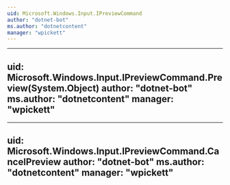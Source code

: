 ```yaml
---
uid: Microsoft.Windows.Input.IPreviewCommand
author: "dotnet-bot"
ms.author: "dotnetcontent"
manager: "wpickett"
---
```


---
uid: Microsoft.Windows.Input.IPreviewCommand.Preview(System.Object)
author: "dotnet-bot"
ms.author: "dotnetcontent"
manager: "wpickett"
---

---
uid: Microsoft.Windows.Input.IPreviewCommand.CancelPreview
author: "dotnet-bot"
ms.author: "dotnetcontent"
manager: "wpickett"
---

